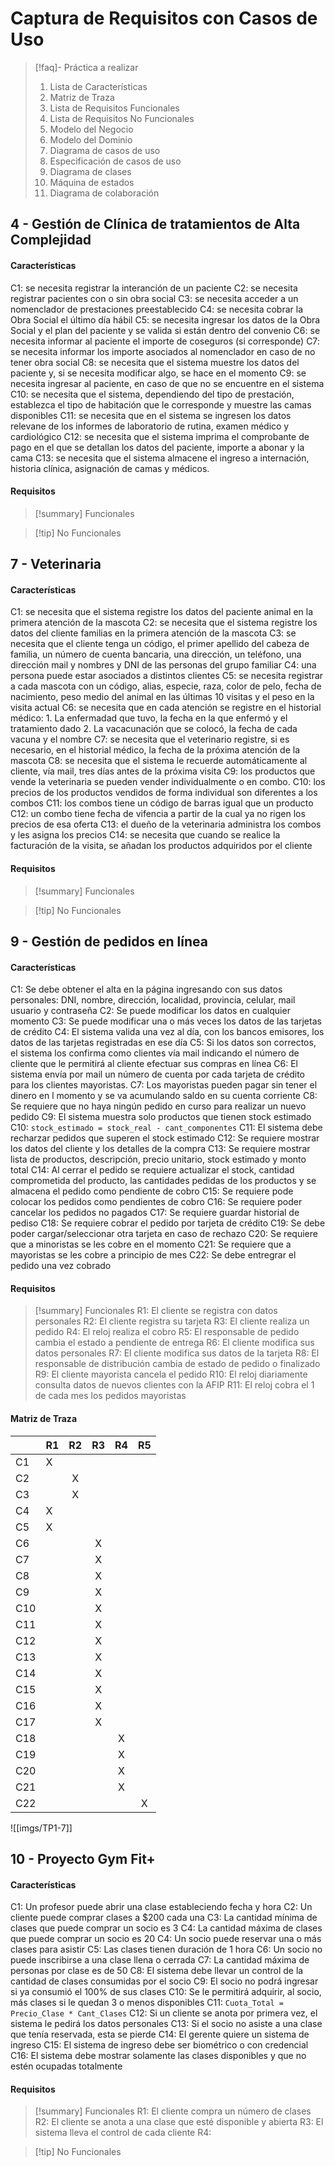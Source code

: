 # Captura de Requisitos con Casos de Uso
> [!faq]- Práctica a realizar
>  1. Lista de Características
>  2. Matriz de Traza
>  3. Lista de Requisitos Funcionales
>  4. Lista de Requisitos No Funcionales 
>  5. Modelo del Negocio 
>  6. Modelo del Dominio
>  7. Diagrama de casos de uso
>  8. Especificación de casos de uso
>  9. Diagrama de clases
>  10. Máquina de estados
>  11. Diagrama de colaboración
> 
## 4 - Gestión de Clínica de tratamientos de Alta Complejidad
#### Características
C1: se necesita registrar la interanción de un paciente
C2: se necesita registrar pacientes con o sin obra social
C3: se necesita acceder a un nomenclador de prestaciones preestablecido
C4: se necesita cobrar la Obra Social el último día hábil
C5: se necesita ingresar los datos de la Obra Social y el plan del paciente y se valida si están dentro del convenio
C6: se necesita informar al paciente el importe de coseguros (si corresponde)
C7: se necesita informar los importe asociados al nomenclador en caso de no tener obra social
C8: se necesita que el sistema muestre los datos del paciente y, si se necesita modificar algo, se hace en el momento
C9: se necesita ingresar al paciente, en caso de que no se encuentre en el sistema
C10: se necesita que el sistema, dependiendo del tipo de prestación, establezca el tipo de habitación que le corresponde y muestre las camas disponibles
C11: se necesita que en el sistema se ingresen los datos relevane de los informes de laboratorio de rutina, examen médico y cardiológico
C12: se necesita que el sistema imprima el comprobante de pago en el que se detallan los datos del paciente, importe a abonar y la cama
C13: se necesita que el sistema almacene el ingreso a internación, historia clínica, asignación de camas y médicos.
#### Requisitos
> [!summary] Funcionales


> [!tip] No Funcionales

## 7 - Veterinaria
#### Características
C1: se necesita que el sistema registre los datos del paciente animal en la primera atención de la mascota
C2: se necesita que el sistema registre los datos del cliente familias en la primera atención de la mascota
C3: se necesita que el cliente tenga un código, el primer apellido del cabeza de familia, un número de cuenta bancaria, una dirección, un teléfono, una dirección mail y nombres y DNI de las personas del grupo familiar
C4: una persona puede estar asociados a distintos clientes
C5: se necesita registrar a cada mascota con un código, alias, especie, raza, color de pelo, fecha de nacimiento, peso medio del animal en las últimas 10 visitas y el peso en la visita actual
C6: se necesita que en cada atención se registre en el historial médico:
	1. La enfermadad que tuvo, la fecha en la que enfermó y el tratamiento dado
	2. La vacacunación que se colocó, la fecha de cada vacuna y el nombre
C7: se necesita que el veterinario registre, si es necesario, en el historial médico, la fecha de la próxima atención de la mascota
C8: se necesita que el sistema le recuerde automáticamente al cliente, vía mail, tres días antes de la próxima visita
C9: los productos que vende la veterinaria se pueden vender individualmente o en combo.
C10: los precios de los productos vendidos de forma individual son diferentes a los combos
C11: los combos tiene un código de barras igual que un producto
C12: un combo tiene fecha de vifencia a partir de la cual ya no rigen los precios de esa oferta
C13: el dueño de la veterinaria administra los combos y les asigna los precios
C14: se necesita que cuando se realice la facturación de la visita, se añadan los productos adquiridos por el cliente
#### Requisitos
> [!summary] Funcionales


> [!tip] No Funcionales
## 9 - Gestión de pedidos en línea
#### Características
C1: Se debe obtener el alta en la página ingresando con sus datos personales: DNI, nombre, dirección, localidad, provincia, celular, mail usuario y contraseña
C2: Se puede modificar los datos en cualquier momento
C3: Se puede modificar una o más veces los datos de las tarjetas de crédito
C4: El sistema valida una vez al día, con los bancos emisores, los datos de las tarjetas registradas en ese día
C5: Si los datos son correctos, el sistema los confirma como clientes vía mail indicando el número de cliente que le permitirá al cliente efectuar sus compras en línea
C6: El sistema envía por mail un número de cuenta por cada tarjeta de crédito para los clientes mayoristas.
C7: Los mayoristas pueden pagar sin tener el dinero en l momento y se va acumulando saldo en su cuenta corriente
C8: Se requiere que no haya ningún pedido en curso para realizar un nuevo pedido
C9: El sistema muestra solo productos que tienen stock estimado
C10: `stock_estimado = stock_real - cant_componentes`
C11: El sistema debe recharzar pedidos que superen el stock estimado
C12: Se requiere mostrar los datos del cliente y los detalles de la compra
C13: Se requiere mostrar lista de productos, descripción, precio unitario, stock estimado y monto total
C14: Al cerrar el pedido se requiere actualizar el stock, cantidad comprometida del producto, las cantidades pedidas de los productos y se almacena el pedido como pendiente de cobro
C15: Se requiere pode colocar los pedidos como pendientes de cobro
C16: Se requiere poder cancelar los pedidos no pagados
C17: Se requiere guardar historial de pediso
C18: Se requiere cobrar el pedido por tarjeta de crédito
C19: Se debe poder cargar/seleccionar otra tarjeta en caso de rechazo
C20: Se requiere que a minoristas se les cobre en el momento
C21: Se requiere que a mayoristas se les cobre a principio de mes
C22: Se debe entregrar el pedido una vez cobrado
#### Requisitos
> [!summary] Funcionales
> R1: El cliente se registra con datos personales
> R2: El cliente registra su tarjeta
> R3: El cliente realiza un pedido
> R4: El reloj realiza el cobro
> R5: El responsable de pedido cambia el estado a pendiente de entrega
> R6: El cliente modifica sus datos personales
> R7: El cliente modifica sus datos de la tarjeta
> R8: El responsable de distribución cambia de estado de pedido o finalizado
> R9: El cliente mayorista cancela el pedido
> R10: El reloj diariamente consulta datos de nuevos clientes con la AFIP
> R11: El reloj cobra el 1 de cada mes los pedidos mayoristas
#### Matriz de Traza

|     | R1  | R2  | R3  | R4  | R5  |
| :-- | :-- | :-: | :-: | :-: | :-: |
| C1  | X   |     |     |     |     |
| C2  |     |  X  |     |     |     |
| C3  |     |  X  |     |     |     |
| C4  | X   |     |     |     |     |
| C5  | X   |     |     |     |     |
| C6  |     |     |  X  |     |     |
| C7  |     |     |  X  |     |     |
| C8  |     |     |  X  |     |     |
| C9  |     |     |  X  |     |     |
| C10 |     |     |  X  |     |     |
| C11 |     |     |  X  |     |     |
| C12 |     |     |  X  |     |     |
| C13 |     |     |  X  |     |     |
| C14 |     |     |  X  |     |     |
| C15 |     |     |  X  |     |     |
| C16 |     |     |  X  |     |     |
| C17 |     |     |  X  |     |     |
| C18 |     |     |     |  X  |     |
| C19 |     |     |     |  X  |     |
| C20 |     |     |     |  X  |     |
| C21 |     |     |     |  X  |     |
| C22 |     |     |     |     |  X  |

![[imgs/TP1-7]]
## 10 - Proyecto Gym Fit+
#### Características
C1: Un profesor puede abrir una clase estableciendo fecha y hora
C2: Un cliente puede comprar clases a $200 cada una
C3: La cantidad mínima de clases que puede comprar un socio es 3
C4: La cantidad máxima de clases que puede comprar un socio es 20
C4: Un socio puede reservar una o más clases para asistir
C5: Las clases tienen duración de 1 hora
C6: Un socio no puede inscribirse a una clase llena o cerrada
C7: La cantidad máxima de personas por clase es de 50
C8: El sistema debe llevar un control de la cantidad de clases consumidas por el socio
C9: El socio no podrá ingresar si ya consumió el 100% de sus clases
C10: Se le permitirá adquirir, al socio, más clases si le quedan 3 o menos disponibles
C11: `Cuota_Total = Precio_Clase * Cant_Clases`
C12: Si un cliente se anota por primera vez, el sistema le pedirá los datos personales
C13: Si el socio no asiste a una clase que tenía reservada, esta se pierde
C14: El gerente quiere un sistema de ingreso
C15: El sistema de ingreso debe ser biométrico o con credencial
C16: El sistema debe mostrar solamente las clases disponibles y que no estén ocupadas totalmente
#### Requisitos
> [!summary] Funcionales
> R1: El cliente compra un número de clases
> R2: El cliente se anota a una clase que esté disponible y abierta
> R3: El sistema lleva el control de cada cliente
> R4: 


> [!tip] No Funcionales
